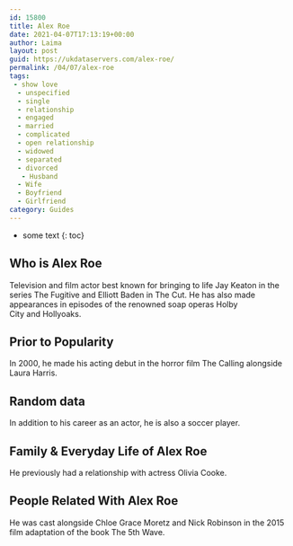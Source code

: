 ```yaml
---
id: 15800
title: Alex Roe
date: 2021-04-07T17:13:19+00:00
author: Laima
layout: post
guid: https://ukdataservers.com/alex-roe/
permalink: /04/07/alex-roe
tags:
 - show love
  - unspecified
  - single
  - relationship
  - engaged
  - married
  - complicated
  - open relationship
  - widowed
  - separated
  - divorced
   - Husband
  - Wife
  - Boyfriend
  - Girlfriend
category: Guides
---
```


* some text
{: toc}


## Who is Alex Roe
                  
                  
                  
Television and film actor best known for bringing to life Jay Keaton in the series The Fugitive and Elliott Baden in The Cut. He has also made appearances in episodes of the renowned soap operas Holby City and Hollyoaks.
                  
              
            
              
            
                
                
                
## Prior to Popularity
                  
                  
                  
In 2000, he made his acting debut in the horror film The Calling alongside Laura Harris.
                  
              
            
              
            
                
                
                
## Random data
                  
                  
                  
In addition to his career as an actor, he is also a soccer player.
                  
              
            
              
            
                
                
                
## Family & Everyday Life of Alex Roe
                  
                  
                  
He previously had a relationship with actress Olivia Cooke.
                  
              
            
              
            
                
                
                
## People Related With Alex Roe
                  
                  
                  
He was cast alongside Chloe Grace Moretz and Nick Robinson in the 2015 film adaptation of the book The 5th Wave.
                  
              
            
              
            
                
              
            
              
              
            
            
              
            
          
          
          